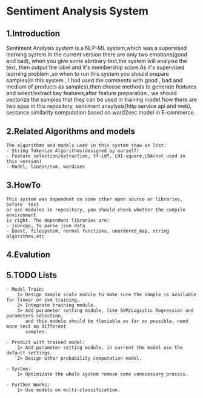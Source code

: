 # Sentiment Analysis System

## 1.Introduction
Sentiment Analysis system is a NLP-ML system,which was a supervised learning system.In the current version there are only two emotions(good and bad), 
when you give some abritrary text,the system will analyise the text, then output the label and it's membership score.As it's supervised learning problem
,so when to run this system you should prepare samples(in this system , I had used the comments with good , bad and medium of products as samples),then
choose methods to generate features and select/extract key features,after feature preparation , we should vectorize the samples that they can be used in
training model.Now there are two apps in this repository, sentiment anaylysis(http service api and web), sentance similarity computation based on word2vec
model in E-commerce.


## 2.Related Algorithms and models
    The algorithms and models used in this system show as list:
    - String Tokenize Algorithms(designed by ourself)
    - Feature selection/extraction, tf-idf, CHI-square,LDA(not used in this version)
    - Model, linear/svm, word2vec

## 3.HowTo
    This system was dependent on some other open source or libraries, before  test 
    or use modules in repository, you should check whether the compile environment 
    is right. The dependent libraries are:
    - jsoncpp, to parse json data
    - boost, filesystem, normal functions, unordered_map, string algorithms,etc
## 4.Evalution
## 5.TODO Lists
    - Model Train:
        1> Design sample scale module to make sure the sample is available for linear or svm training.
        2> Integrate training module.
        3> Add parameter setting module, like SVM/Logistic Regression and parameters selection,
           and this module should be flexiable as far as possible, need more test on different
           samples.

    - Predict with trained model:
        1> Add parameter setting module, in current the model use the default settings.
        2> Design other probability computation model.

    - System:
        1> Optimizate the whole system remove some unnecessary process.

    - Further Works:
        1> Use models on multi-classification.

